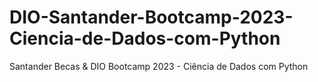 # DIO-Santander-Bootcamp-2023-Ciencia-de-Dados-com-Python
Santander Becas &amp; DIO Bootcamp 2023 - Ciência de Dados com Python
